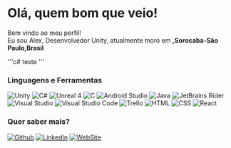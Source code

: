 <h1> Olá, quem bom que veio!</h1>


<p>Bem vindo ao meu perfil! </br> Eu sou Alex, Desenvolvedor Unity, atualmente moro em <b>,Sorocaba-São Paulo,Brasil</b>

'''c#
teste
'''



<h3>Linguagens e Ferramentas</h3>
<p>
  <img alt="Unity" <img src="https://img.shields.io/badge/unity-%23000000.svg?&style=for-the-badge&logo=unity&logoColor=white" />
  <img alt="C#" <img src="https://img.shields.io/badge/c%20sharp-%23239120.svg?&style=for-the-badge&logo=c%20sharp&logoColor=white" />
  <img alt="Unreal 4" <img src="https://img.shields.io/badge/unreal%20engine-%23313131.svg?&style=for-the-badge&logo=unreal%20engine&logoColor=white" />
  <img alt="C" <img src="https://img.shields.io/badge/blueprint-%23137CBD.svg?&style=for-the-badge&logo=blueprint&logoColor=white" />
  <img alt="Android Studio" <img src="https://img.shields.io/badge/android%20studio-%233DDC84.svg?&style=for-the-badge&logo=android%20studio&logoColor=black" />
  <img alt="Java" <img src="https://img.shields.io/badge/java-%23007396.svg?&style=for-the-badge&logo=java&logoColor=white" />
  <img alt="JetBrains Rider" <img src="https://img.shields.io/badge/rider-%23000000.svg?&style=for-the-badge&logo=rider&logoColor=white" />
  <img alt="Visual Studio" <img src="https://img.shields.io/badge/visual%20studio-%235C2D91.svg?&style=for-the-badge&logo=visual%20studio&logoColor=white" />
  <img alt="Visual Studio Code" <img src="https://img.shields.io/badge/visual%20studio%20code-%23007ACC.svg?&style=for-the-badge&logo=visual%20studio%20code&logoColor=white" />
  <img alt="Trello" <img src="https://img.shields.io/badge/trello-%230079BF.svg?&style=for-the-badge&logo=trello&logoColor=white" />
  <img alt="HTML" <img src="https://img.shields.io/badge/html5-%23E34F26.svg?&style=for-the-badge&logo=html5&logoColor=white" />
  <img alt="CSS" <img src="https://img.shields.io/badge/css3-%231572B6.svg?&style=for-the-badge&logo=css3&logoColor=white" />
  <img alt="React" <img src="https://img.shields.io/badge/react-%2361DAFB.svg?&style=for-the-badge&logo=react&logoColor=black" />
</p>
<h3>Quer saber mais?</h3>
<p><a href="https://github.com/Aleexmarcelo" target="_blank"><img alt="Github" src="https://img.shields.io/badge/GitHub-%2312100E.svg?&style=for-the-badge&logo=Github&logoColor=white" /></a> <a href="https://www.linkedin.com/in/alex-marcelo-b22a93210/" target="_blank"><img alt="LinkedIn" src="https://img.shields.io/badge/linkedin-%230077B5.svg?&style=for-the-badge&logo=linkedin&logoColor=white" /></a> <a href="https://alexmarcelo.com.br" target="_blank"><img alt="WebSite" src="https://img.shields.io/badge/website-000000?style=for-the-badge&logo=About.me&logoColor=white" /></a>
</p>

